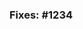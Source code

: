 <!--
    Thank you for your interest in contributing to NetBox! Please note that
    our contribution policy requires that a feature request or bug report be
    approved and assigned prior to opening a pull request. This helps avoid
    waste time and effort on a proposed change that we might not be able to
    accept.

    IF YOUR PULL REQUEST DOES NOT REFERENCE AN ISSUE WHICH HAS BEEN ASSIGNED
    TO YOU, IT WILL BE CLOSED AUTOMATICALLY.

    Please specify your assigned issue number on the line below.
-->
### Fixes: #1234

<!--
    Please include a summary of the proposed changes below.
-->
